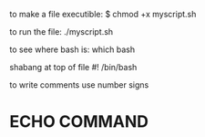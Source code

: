 to make a file executible:
$ chmod +x myscript.sh

to run the file:
./myscript.sh

to see where bash is:
which bash

shabang at top of file
#! /bin/bash 

to write comments use number signs
# ECHO COMMAND